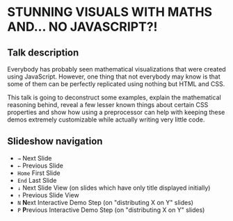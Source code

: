 STUNNING VISUALS WITH MATHS AND... NO JAVASCRIPT?!
=======

## Talk description

Everybody has probably seen mathematical visualizations that were created using JavaScript. However, one thing that not everybody may know is that some of them can be perfectly replicated using nothing but HTML and CSS.

This talk is going to deconstruct some examples, explain the mathematical reasoning behind, reveal a few lesser known things about certain CSS properties and show how using a preprocessor can help with keeping these demos extremely customizable while actually writing very little code.

## Slideshow navigation

* `→` Next Slide
* `←` Previous Slide
* `Home` First Slide
* `End` Last Slide
* `↓` Next Slide View (on slides which have only title displayed initially)
* `↑` Previous Slide View
* `N` **N**ext Interactive Demo Step (on "distributing X on Y" slides)
* `P` **P**revious Interactive Demo Step (on "distributing X on Y" slides)
